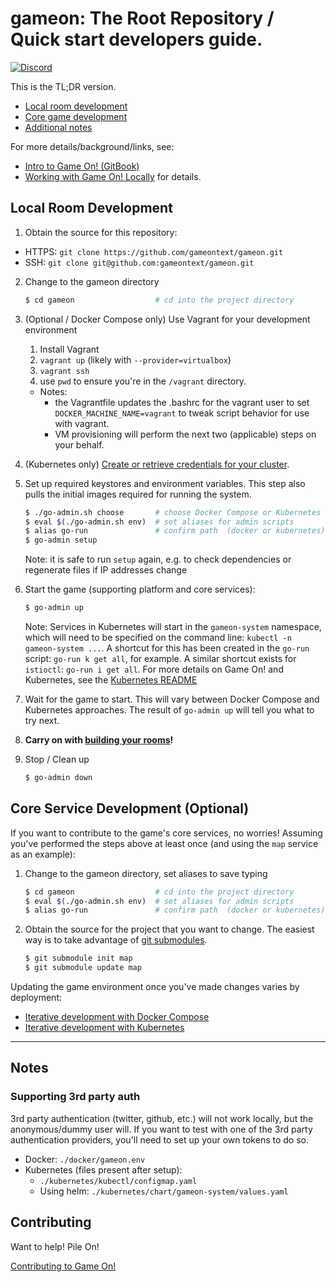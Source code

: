 # gameon: The Root Repository / Quick start developers guide.
[![Discord](https://img.shields.io/discord/1034557784424988723)](https://discord.gg/jkc5JFHb4p)


This is the TL;DR version.
* [Local room development](#local-room-development)
* [Core game development](#core-game-development)
* [Additional notes](#notes)

 For more details/background/links, see:
* [Intro to Game On! (GitBook)](https://book.gameontext.org/)
* [Working with Game On! Locally](https://book.gameontext.org/walkthroughs/local-build.html) for details.

## Local Room Development

1. Obtain the source for this repository:
  * HTTPS: `git clone https://github.com/gameontext/gameon.git`
  * SSH: `git clone git@github.com:gameontext/gameon.git`

2. Change to the gameon directory
    ```bash
    $ cd gameon                  # cd into the project directory
    ```

3. (Optional / Docker Compose only) Use Vagrant for your development environment
   1. Install Vagrant
   2. `vagrant up` (likely with `--provider=virtualbox`)
   3. `vagrant ssh`
   4. use `pwd` to ensure you're in the `/vagrant` directory.

   * Notes:
      * the Vagrantfile updates the .bashrc for the vagrant user to set `DOCKER_MACHINE_NAME=vagrant` to tweak script behavior for use with vagrant.
      * VM provisioning will perform the next two (applicable) steps on your behalf.

4. (Kubernetes only) [Create or retrieve credentials for your cluster](kubernetes/README.md#set-up-a-kubernetes-cluster).

5. Set up required keystores and environment variables. This step also pulls the initial images required for running the system.
    ```bash
    $ ./go-admin.sh choose       # choose Docker Compose or Kubernetes
    $ eval $(./go-admin.sh env)  # set aliases for admin scripts
    $ alias go-run               # confirm path  (docker or kubernetes)
    $ go-admin setup
    ```

    Note: it is safe to run `setup` again, e.g. to check dependencies or regenerate files if IP addresses change

6. Start the game (supporting platform and core services):
    ```bash
    $ go-admin up
    ```

    Note: Services in Kubernetes will start in the `gameon-system` namespace, which will need to be specified on the command line: `kubectl -n gameon-system ...`. A shortcut for this has been created in the `go-run` script: `go-run k get all`, for example. A similar shortcut exists for `istioctl`: `go-run i get all`. For more details on Game On! and Kubernetes, see the [Kubernetes README](kubernetes/README.md)

7. Wait for the game to start. This will vary between Docker Compose and Kubernetes approaches. The result of `go-admin up` will tell you what to try next.

8. **Carry on with [building your rooms](https://gameontext.gitbooks.io/gameon-gitbook/content/walkthroughs/createRoom.html)!**

9. Stop / Clean up
    ```bash
    $ go-admin down
    ```

## Core Service Development (Optional)

If you want to contribute to the game's core services, no worries! Assuming you've performed the steps above at least once (and using the `map` service as an example):

1. Change to the gameon directory, set aliases to save typing
    ```bash
    $ cd gameon                  # cd into the project directory
    $ eval $(./go-admin.sh env)  # set aliases for admin scripts
    $ alias go-run               # confirm path  (docker or kubernetes)
    ```

2. Obtain the source for the project that you want to change. The easiest way is to take advantage of [git submodules](https://www.gameontext.org/walkthroughs/core/git.html).
    ```bash
    $ git submodule init map
    $ git submodule update map
    ```

Updating the game environment once you've made changes varies by deployment:
* [Iterative development with Docker Compose](docker/README.md#iterative-development-with-docker-compose)
* [Iterative development with Kubernetes](kubernetes/README.md#iterative-development-with-kubernetes)

----

## Notes

### Supporting 3rd party auth

3rd party authentication (twitter, github, etc.) will not work locally, but the anonymous/dummy user will. If you want to test with one of the 3rd party authentication providers, you'll need to set up your own tokens to do so.

* Docker: `./docker/gameon.env`
* Kubernetes (files present after setup):
    - `./kubernetes/kubectl/configmap.yaml`
    - Using helm: `./kubernetes/chart/gameon-system/values.yaml`

## Contributing

Want to help! Pile On!

[Contributing to Game On!](https://github.com/gameontext/gameon/blob/main/CONTRIBUTING.md)
